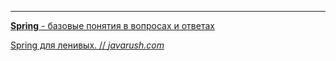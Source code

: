


---

[**Spring** - базовые понятия в вопросах и ответах](https://habr.com/ru/articles/470305/)

[Spring для ленивых. // _javarush.com_](https://javarush.com/groups/posts/477-spring-dlja-lenivihkh-osnovih-bazovihe-koncepcii-i-primerih-s-kodom-chastjh-2)

